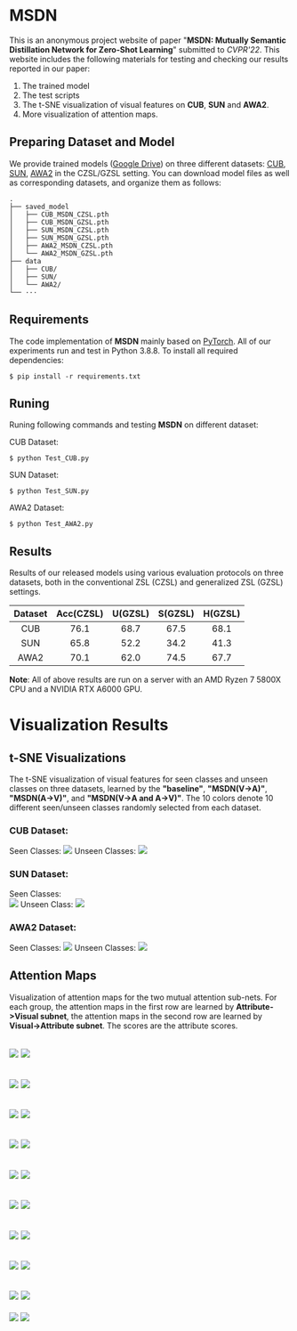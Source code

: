 # MSDN

This is an anonymous project website of paper "**MSDN: Mutually Semantic Distillation Network for Zero-Shot Learning**" submitted to *CVPR'22*. This website includes the following materials for testing and checking our results reported in our paper:

1. The trained model
2. The test scripts
3. The t-SNE visualization of visual features on **CUB**, **SUN** and **AWA2**. 
4. More visualization of attention maps.

## Preparing Dataset and Model

We provide trained models ([Google Drive](https://drive.google.com/drive/folders/1IBGfPXleu4E2BLTI4TlUL1jYSuwahbYC?usp=sharing)) on three different datasets: [CUB](http://www.vision.caltech.edu/visipedia/CUB-200-2011.html), [SUN](http://cs.brown.edu/~gmpatter/sunattributes.html), [AWA2](http://cvml.ist.ac.at/AwA2/) in the CZSL/GZSL setting. You can download model files as well as corresponding datasets, and organize them as follows: 
```
.
├── saved_model
│   ├── CUB_MSDN_CZSL.pth
│   ├── CUB_MSDN_GZSL.pth
│   ├── SUN_MSDN_CZSL.pth
│   ├── SUN_MSDN_GZSL.pth
│   ├── AWA2_MSDN_CZSL.pth
│   └── AWA2_MSDN_GZSL.pth
├── data
│   ├── CUB/
│   ├── SUN/
│   └── AWA2/
└── ···
```

## Requirements
The code implementation of **MSDN** mainly based on [PyTorch](https://pytorch.org/). All of our experiments run and test in Python 3.8.8. To install all required dependencies:
```
$ pip install -r requirements.txt
```
## Runing
Runing following commands and testing **MSDN** on different dataset:

CUB Dataset: 
```
$ python Test_CUB.py     
```
SUN Dataset:
```
$ python Test_SUN.py     
```
AWA2 Dataset: 
```
$ python Test_AWA2.py     
```

## Results
Results of our released models using various evaluation protocols on three datasets, both in the conventional ZSL (CZSL) and generalized ZSL (GZSL) settings.

| Dataset | Acc(CZSL) | U(GZSL) | S(GZSL) | H(GZSL) |
| :-----: | :-----: | :-----: | :-----: | :-----: |
| CUB | 76.1 | 68.7 | 67.5 | 68.1 |
| SUN | 65.8 | 52.2 | 34.2 | 41.3 |
| AWA2 | 70.1 | 62.0 | 74.5 | 67.7 |

**Note**: All of above results are run on a server with an AMD Ryzen 7 5800X CPU and a NVIDIA RTX A6000 GPU.

# Visualization Results
## t-SNE Visualizations
The t-SNE visualization of visual features for seen classes and unseen classes on three datasets, learned by the **"baseline"**, **"MSDN(V->A)"**, **"MSDN(A->V)"**, and **"MSDN(V->A and A->V)"**. The 10 colors denote 10 different seen/unseen classes randomly selected from each dataset.
### CUB Dataset: 
Seen Classes: 
![](images/tsne/cub_tsne_train_seen.png)
Unseen Classes: 
![](images/tsne/cub_tsne_test_unseen.png)

### SUN Dataset:
Seen Classes:  
![](images/tsne/sun_tsne_train_seen.png)
Unseen Class: 
![](images/tsne/sun_tsne_test_unseen.png)

### AWA2 Dataset: 
Seen Classes: 
![](images/tsne/awa2_tsne_train_seen.png)
Unseen Classes: 
![](images/tsne/awa2_tsne_test_unseen.png)

## Attention Maps
Visualization of attention maps for the two mutual attention sub-nets. For each group, the attention maps in the first row are learned by **Attribute->Visual subnet**, the attention maps in the second row  are learned by **Visual->Attribute subnet**. The scores are the attribute scores. 

![](images/t-v/Acadian_Flycatcher_0008_795599.jpg)
![](images/v-t/Acadian_Flycatcher_0008_795599.jpg)
--------------------------------------------------------------------------------------------------------------------------------------------------------------------------------
![](images/t-v/American_Goldfinch_0092_32910.jpg)
![](images/v-t/American_Goldfinch_0092_32910.jpg)
--------------------------------------------------------------------------------------------------------------------------------------------------------------------------------
![](images/t-v/Canada_Warbler_0117_162394.jpg)
![](images/v-t/Canada_Warbler_0117_162394.jpg)
--------------------------------------------------------------------------------------------------------------------------------------------------------------------------------
![](images/t-v/Elegant_Tern_0085_151091.jpg)
![](images/v-t/Elegant_Tern_0085_151091.jpg)
--------------------------------------------------------------------------------------------------------------------------------------------------------------------------------
![](images/t-v/European_Goldfinch_0025_794647.jpg)
![](images/v-t/European_Goldfinch_0025_794647.jpg)
--------------------------------------------------------------------------------------------------------------------------------------------------------------------------------
![](images/t-v/Vesper_Sparrow_0090_125690.jpg)
![](images/v-t/Vesper_Sparrow_0090_125690.jpg)
--------------------------------------------------------------------------------------------------------------------------------------------------------------------------------
![](images/t-v/Western_Gull_0058_53882.jpg)
![](images/v-t/Western_Gull_0058_53882.jpg)
--------------------------------------------------------------------------------------------------------------------------------------------------------------------------------
![](images/t-v/White_Throated_Sparrow_0128_128956.jpg)
![](images/v-t/White_Throated_Sparrow_0128_128956.jpg)
--------------------------------------------------------------------------------------------------------------------------------------------------------------------------------
![](images/t-v/Winter_Wren_0118_189805.jpg)
![](images/v-t/Winter_Wren_0118_189805.jpg)
--------------------------------------------------------------------------------------------------------------------------------------------------------------------------------
![](images/t-v/Yellow_Breasted_Chat_0044_22106.jpg)
![](images/v-t/Yellow_Breasted_Chat_0044_22106.jpg)
